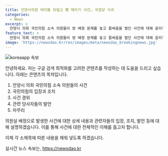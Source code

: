 ```yaml
---
title: 안양시의원 테이블 뒤엎고 뺨 때리기 사건… 국힘당 사과
categories:
  - News
excerpt: >
  안양시 의회 국민의힘 소속 의원들이 방 배정 문제를 놓고 몸싸움을 벌인 사건에 대해 윤리특별위원회에 회부되고 탈당을 권고받았다. 국민의힘은 55만 안양시민에게 사과를 드리며 사건 경위를 설명했고, 해당 의원에 대한 중징계 조사를 요청했다. 이에 대한 입장문을 통해 책임을 지겠다는 약속과 성실한 의정활동을 다짐하며 사과했다. 사건은 방 배정을 놓고 시작되어 폭언과 난동이 벌어졌고, A의원은 술에 취해 폭행을 일으켰다고 주장했으며, 국민의힘은 해당 식당에 사과하고 파손한 비용 등을 보상했다.
feature_text: >
  안양시 의회 국민의힘 소속 의원들이 방 배정 문제를 놓고 몸싸움을 벌인 사건에 대해 윤리특별위원회에 회부되고 탈당을 권고받았다. 국민의힘은 55만 안양시민에게 사과를 드리며 사건 경위를 설명했고, 해당 의원에 대한 중징계 조사를 요청했다. 이에 대한 입장문을 통해 책임을 지겠다는 약속과 성실한 의정활동을 다짐하며 사과했다. 사건은 방 배정을 놓고 시작되어 폭언과 난동이 벌어졌고, A의원은 술에 취해 폭행을 일으켰다고 주장했으며, 국민의힘은 해당 식당에 사과하고 파손한 비용 등을 보상했다.
image: 'https://newsdao.kr/res/images/meta/newsdao_breakingnews.jpg'
---
```


<p><img src="https://newsdao.kr/res/images/meta/newsdao_breakingnews.jpg" alt="koreaapp 속보" /></p>

<p>안녕하세요. 저는 구글 검색 최적화를 고려한 콘텐츠를 작성하는 데 도움을 드리고 싶습니다. 아래는 콘텐츠의 목차입니다.</p>

<ol>
<li>안양시 의회 국민의힘 소속 의원들의 사건</li>
<li>국민의힘의 입장과 조치</li>
<li>사건 경위</li>
<li>관련 당사자들의 발언</li>
<li>마무리</li>
</ol>

<p>의원실 배정으로 발생한 사건에 대한 상세 내용과 관련자들의 입장, 조치, 발언 등에 대해 설명하겠습니다. 이를 통해 사건에 대한 전체적인 이해를 돕고자 합니다.</p>

<p>이제 각 소제목에 따른 내용을 채워 넣도록 하겠습니다.</p>
실시간 뉴스 속보는, <a href="https://newsdao.kr" rel="dofollow">https://newsdao.kr</a>


